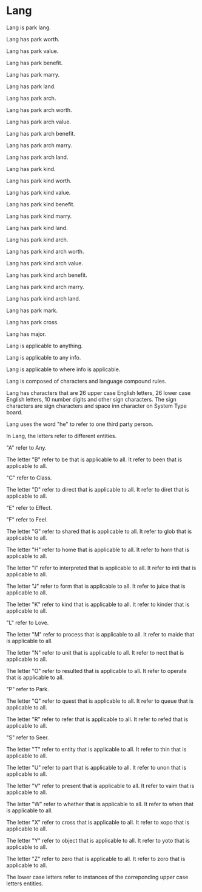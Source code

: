 # Lang

Lang is park lang.

Lang has park worth.

Lang has park value.

Lang has park benefit.

Lang has park marry.

Lang has park land.

Lang has park arch.

Lang has park arch worth.

Lang has park arch value.

Lang has park arch benefit.

Lang has park arch marry.

Lang has park arch land.

Lang has park kind.

Lang has park kind worth.

Lang has park kind value.

Lang has park kind benefit.

Lang has park kind marry.

Lang has park kind land.

Lang has park kind arch.

Lang has park kind arch worth.

Lang has park kind arch value.

Lang has park kind arch benefit.

Lang has park kind arch marry.

Lang has park kind arch land.

Lang has park mark.

Lang has park cross.

Lang has major.

Lang is applicable to anything.

Lang is applicable to any info.

Lang is applicable to where info is applicable.

Lang is composed of characters and language compound rules.

Lang has characters that are 26 upper case English letters, 26 lower case English letters, 10 number digits and other sign characters.
The sign characters are sign characters and space inn character on System Type board.

Lang uses the word "he" to refer to one third party person.

In Lang, the letters refer to different entities.

"A" refer to Any.

The letter "B" refer to be that is applicable to all.
It refer to been that is applicable to all.

"C" refer to Class.

The letter "D" refer to direct that is applicable to all.
It refer to diret that is applicable to all.

"E" refer to Effect.

"F" refer to Feel.

The letter "G" refer to shared that is applicable to all.
It refer to glob that is applicable to all.

The letter "H" refer to home that is applicable to all.
It refer to horn that is applicable to all.

The letter "I" refer to interpreted that is applicable to all.
It refer to inti that is applicable to all.

The letter "J" refer to form that is applicable to all.
It refer to juice that is applicable to all.

The letter "K" refer to kind that is applicable to all.
It refer to kinder that is applicable to all.

"L" refer to Love.

The letter "M" refer to process that is applicable to all.
It refer to maide that is applicable to all.

The letter "N" refer to unit that is applicable to all.
It refer to nect that is applicable to all.

The letter "O" refer to resulted that is applicable to all.
It refer to operate that is applicable to all.

"P" refer to Park.

The letter "Q" refer to quest that is applicable to all.
It refer to queue that is applicable to all.

The letter "R" refer to refer that is applicable to all.
It refer to refed that is applicable to all.

"S" refer to Seer.

The letter "T" refer to entity that is applicable to all.
It refer to thin that is applicable to all.

The letter "U" refer to part that is applicable to all.
It refer to unon that is applicable to all.

The letter "V" refer to present that is applicable to all.
It refer to vaim that is applicable to all.

The letter "W" refer to whether that is applicable to all.
It refer to when that is applicable to all.

The letter "X" refer to cross that is applicable to all.
It refer to xopo that is applicable to all.

The letter "Y" refer to object that is applicable to all.
It refer to yoto that is applicable to all.

The letter "Z" refer to zero that is applicable to all.
It refer to zoro that is applicable to all.

The lower case letters refer to instances of the correponding upper case letters entities.